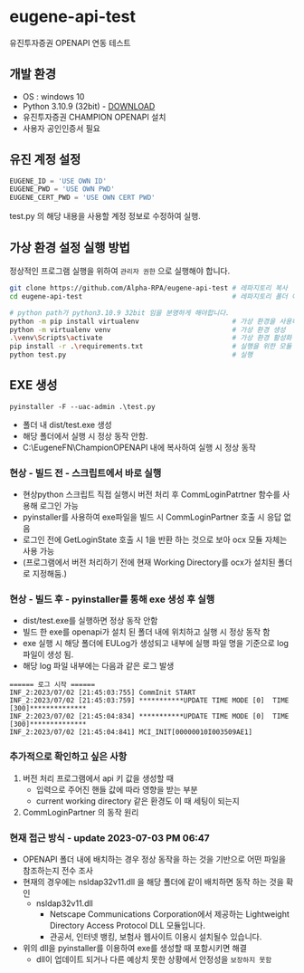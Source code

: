 # eugene-api-test
유진투자증권 OPENAPI 연동 테스트

## 개발 환경
- OS : windows 10
- Python 3.10.9 (32bit) - [DOWNLOAD](https://www.python.org/ftp/python/3.10.9/python-3.10.9.exe)
- 유진투자증권 CHAMPION OPENAPI 설치
- 사용자 공인인증서 필요

## 유진 계정 설정
```python:test.py
EUGENE_ID = 'USE OWN ID'
EUGENE_PWD = 'USE OWN PWD'
EUGENE_CERT_PWD = 'USE OWN CERT PWD'
```
test.py 의 해당 내용을 사용할 계정 정보로 수정하여 실행.

## 가상 환경 설정 실행 방법
정상적인 프로그램 실행을 위하여 `관리자 권한` 으로 실행해야 합니다.
```bash
git clone https://github.com/Alpha-RPA/eugene-api-test # 레파지토리 복사
cd eugene-api-test                                     # 레파지토리 폴더 이동

# python path가 python3.10.9 32bit 임을 분명하게 해야합니다.
python -m pip install virtualenv                       # 가상 환경을 사용하기 위한 모듈 설치
python -m virtualenv venv                              # 가상 환경 생성
.\venv\Scripts\activate                                # 가상 환경 활성화
pip install -r .\requirements.txt                      # 실행을 위한 모듈 설치
python test.py                                         # 실행
```

## EXE 생성
```
pyinstaller -F --uac-admin .\test.py
```
- 폴더 내 dist/test.exe 생성
- 해당 폴더에서 실행 시 정상 동작 안함.
- C:\EugeneFN\ChampionOPENAPI 내에 복사하여 실행 시 정상 동작


### 현상 - 빌드 전 - 스크립트에서 바로 실행
- 현상python 스크립트 직접 실행시 버전 처리 후 CommLoginPatrtner 함수를 사용해 로그인 가능
- pyinstaller를 사용하여 exe파일을 빌드 시 CommLoginPartner 호출 시 응답 없음
- 로그인 전에 GetLoginState 호출 시 1을 반환 하는 것으로 보아 ocx 모듈 자체는 사용 가능
- (프로그램에서 버전 처리하기 전에 현재 Working Directory를 ocx가 설치된 폴더로 지정해둠.)

### 현상 - 빌드 후 - pyinstaller를 통해 exe 생성 후 실행
- dist/test.exe를 실행하면 정상 동작 안함
- 빌드 한 exe를 openapi가 설치 된 폴더 내에 위치하고 실행 시 정상 동작 함
- exe 실행 시 해당 폴더에 EULog가 생성되고 내부에 실행 파일 명을 기준으로 log 파일이 생성 됨.
- 해당 log 파일 내부에는 다음과 같은 로그 발생
```
====== 로그 시작 ======
INF_2:2023/07/02 [21:45:03:755] CommInit START
INF_2:2023/07/02 [21:45:03:759] ***********UPDATE TIME MODE [0]  TIME [300]**************
INF_2:2023/07/02 [21:45:04:834] ***********UPDATE TIME MODE [0]  TIME [300]**************
INF_2:2023/07/02 [21:45:04:841] MCI_INIT[00000010I003509AE1]
```

### 추가적으로 확인하고 싶은 사항
1. 버전 처리 프로그램에서 api 키 값을 생성할 때
   - 입력으로 주어진 핸들 값에 따라 영향을 받는 부분
   - current working directory 같은 환경도 이 때 세팅이 되는지
2. CommLoginPartner 의 동작 원리

### 현재 접근 방식 - update 2023-07-03 PM 06:47
- OPENAPI 폴더 내에 배치하는 경우 정상 동작을 하는 것을 기반으로 어떤 파일을 참조하는지 전수 조사
- 현재의 경우에는 nsldap32v11.dll 을 해당 폴더에 같이 배치하면 동작 하는 것을 확인
  - nsldap32v11.dll
    - Netscape Communications Corporation에서 제공하는 Lightweight Directory Access Protocol DLL 모듈입니다.
    - 관공서, 인터넷 뱅킹, 보험사 웹사이트 이용시 설치될수 있습니다.
- 위의 dll을 pyinstaller를 이용하여 exe를 생성할 때 포함시키면 해결
  - dll이 업데이트 되거나 다른 예상치 못한 상황에서 안정성을 `보장하지 못함`
